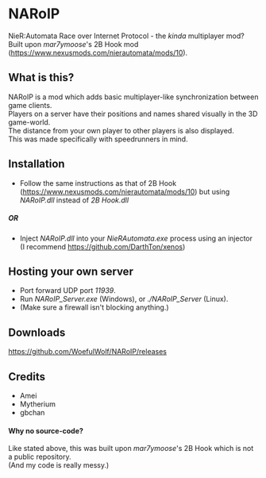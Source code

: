 # NARoIP
NieR:Automata Race over Internet Protocol - the *kinda* multiplayer mod? <br>
Built upon *mar7ymoose*'s 2B Hook mod (https://www.nexusmods.com/nierautomata/mods/10).

## What is this?
NARoIP is a mod which adds basic multiplayer-like synchronization between game clients. <br>
Players on a server have their positions and names shared visually in the 3D game-world. <br>
The distance from your own player to other players is also displayed. <br>
This was made specifically with speedrunners in mind.

## Installation
- Follow the same instructions as that of 2B Hook (https://www.nexusmods.com/nierautomata/mods/10) but using *NARoIP.dll* instead of *2B Hook.dll* <br>
##### OR
- Inject *NARoIP.dll* into your *NieRAutomata.exe* process using an injector (I recommend https://github.com/DarthTon/xenos)

## Hosting your own server
- Port forward UDP port *11939*.
- Run *NARoIP_Server.exe* (Windows), or *./NARoIP_Server* (Linux).
- (Make sure a firewall isn't blocking anything.)

## Downloads
https://github.com/WoefulWolf/NARoIP/releases

## Credits
- Amei
- Mytherium
- gbchan

#### Why no source-code?
Like stated above, this was built upon *mar7ymoose*'s 2B Hook which is not a public repository. <br>
(And my code is really messy.)
